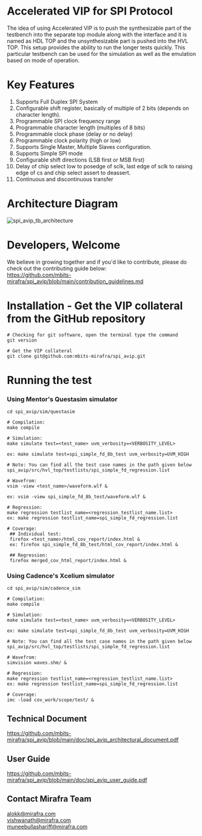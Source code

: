 # Accelerated VIP for SPI Protocol

The idea of using Accelerated VIP is to push the synthesizable part of the testbench into the separate top module along with the interface and it is named as HDL TOP and the unsynthesizable part is pushed into the HVL TOP. This setup provides the ability to run the longer tests quickly. This particular testbench can be used for the simulation as well as the emulation based on mode of operation.

# Key Features  
1. Supports Full Duplex SPI System 
2. Configurable shift register, basically of multiple of 2 bits (depends on character length).
3. Programmable SPI clock frequency range
4. Programmable character length (multiples of 8 bits)
5. Programmable clock phase (delay or no delay)
6. Programmable clock polarity (high or low)
7. Supports Single Master, Multiple Slaves configuration.
8. Supports Simple SPI mode
9. Configurable shift directions (LSB first or MSB first)
10. Delay of chip select low to posedge of sclk, last edge of sclk to raising edge of cs and chip select assert to deassert.
11. Continuous and discontinuous transfer

# Architecture Diagram  
![spi_avip_tb_architecture](https://user-images.githubusercontent.com/104111334/180639035-878c48a6-59c4-4ee7-b36b-1748be12b93a.png)

# Developers, Welcome
We believe in growing together and if you'd like to contribute, please do check out the contributing guide below:  
https://github.com/mbits-mirafra/spi_avip/blob/main/contribution_guidelines.md 

# Installation - Get the VIP collateral from the GitHub repository

```
# Checking for git software, open the terminal type the command
git version

# Get the VIP collateral
git clone git@github.com:mbits-mirafra/spi_avip.git
```

# Running the test

### Using Mentor's Questasim simulator 

```
cd spi_avip/sim/questasim

# Compilation:  
make compile

# Simulation:
make simulate test=<test_name> uvm_verbosity=<VERBOSITY_LEVEL>

ex: make simulate test=spi_simple_fd_8b_test uvm_verbosity=UVM_HIGH

# Note: You can find all the test case names in the path given below   
spi_avip/src/hvl_top/testlists/spi_simple_fd_regression.list

# Wavefrom:  
vsim -view <test_name>/waveform.wlf &

ex: vsim -view spi_simple_fd_8b_test/waveform.wlf &

# Regression:
make regression testlist_name=<regression_testlist_name.list>
ex: make regression testlist_name=spi_simple_fd_regression.list

# Coverage: 
 ## Individual test:
 firefox <test_name>/html_cov_report/index.html &
 ex: firefox spi_simple_fd_8b_test/html_cov_report/index.html &

 ## Regression:
 firefox merged_cov_html_report/index.html &

```

### Using Cadence's Xcelium simulator 

```
cd spi_avip/sim/cadence_sim

# Compilation:  
make compile

# Simulation:
make simulate test=<test_name> uvm_verbosity=<VERBOSITY_LEVEL>

ex: make simulate test=spi_simple_fd_8b_test uvm_verbosity=UVM_HIGH

# Note: You can find all the test case names in the path given below   
spi_avip/src/hvl_top/testlists/spi_simple_fd_regression.list

# Wavefrom:  
simvision waves.shm/ &

# Regression:
make regression testlist_name=<regression_testlist_name.list>
ex: make regression testlist_name=spi_simple_fd_regression.list

# Coverage:   
imc -load cov_work/scope/test/ &
```

## Technical Document 
https://github.com/mbits-mirafra/spi_avip/blob/main/doc/spi_avip_architectural_document.pdf    

## User Guide  
https://github.com/mbits-mirafra/spi_avip/blob/main/doc/spi_avip_user_guide.pdf  

## Contact Mirafra Team  
alokk@mirafra.com  
vishwanath@mirafra.com  
muneebullashariff@mirafra.com  


